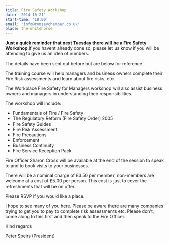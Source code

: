```yaml
---
title: Fire Safety Workshop
date: '2014-10-21'
start-time: '18:00'
email: 'info@romseychamber.co.uk'
place: the-whitehorse
---
```

**Just a quick reminder that next Tuesday there will be a Fire Safety Workshop**.If you havent already done so, please let us know if you will be attending to give us an idea of numbers.

The details have been sent out before but are below for reference.

The training course will help managers and business owners complete their Fire Risk assessments and learn about fire risks, etc.

The Workplace Fire Safety for Managers workshop will also assist business owners and managers in understanding their responsibilities.

The workshop will include:

- Fundamentals of Fire / Fire Safety
- The Regulatory Reform (Fire Safety Order) 2005
- Fire Safety Guides
- Fire Risk Assessment
- Fire Precautions
- Enforcement
- Business Continuity
- Fire Service Reception Pack

Fire Officer Sharon Cross will be available at the end of the session to speak to and to book visits to your businesses.

There will be a nominal charge of £3.50 per member, non-members are welcome at a cost of £5.00 per person. This cost is just to cover the refreshments that will be on offer.

Please RSVP if you would like a place.

I hope to see many of you here. Please be aware there are many companies trying to get you to pay to complete risk assessments etc. Please don't, come along to this first and then speak to the Fire Officer.

Kind regards

Peter Speirs (President)
